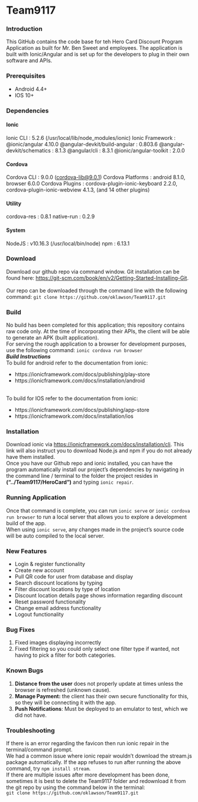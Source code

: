 # Team9117
### Introduction
This GitHub contains the code base for teh Hero Card Discount Program Application as built for Mr. Ben Sweet and employees. The application is built with Ionic/Angular and is set up for the developers to plug in their own software and APIs.

### Prerequisites
<ul><li>Android 4.4+</li>
  <li>IOS 10+</li></ul>


### Dependencies
#### Ionic
Ionic CLI                     : 5.2.6 (/usr/local/lib/node_modules/ionic)
Ionic Framework               : @ionic/angular 4.10.0
@angular-devkit/build-angular : 0.803.6
@angular-devkit/schematics    : 8.1.3
@angular/cli                  : 8.3.1
@ionic/angular-toolkit        : 2.0.0

#### Cordova
Cordova CLI       : 9.0.0 (cordova-lib@9.0.1)
Cordova Platforms : android 8.1.0, browser 6.0.0
Cordova Plugins   : cordova-plugin-ionic-keyboard 2.2.0, cordova-plugin-ionic-webview 4.1.3, (and 14 other plugins)

#### Utility
cordova-res : 0.8.1 
native-run  : 0.2.9

#### System
NodeJS : v10.16.3 (/usr/local/bin/node)
npm    : 6.13.1

### Download
Download our github repo via command window.  Git installation can be found here: https://git-scm.com/book/en/v2/Getting-Started-Installing-Git.  
<br>
Our repo can be downloaded through the command line with the following command:
`git clone https://github.com/oklawson/Team9117.git`

### Build
No build has been completed for this application; this repository contains raw code only. At the time of incorporating their APIs, the client will be able to generate an APK (built application).
<br>
For serving the rough application to a browser for development purposes, use the following command: `ionic cordova run browser`
<br>
<strong><i>Build Instructions</i></strong>
<br>
To build for android refer to the documentation from ionic:
<ul><li>https://ionicframework.com/docs/publishing/play-store</li>
  <li>https://ionicframework.com/docs/installation/android</li></ul>
  <br>
To build for IOS refer to the documentation from ionic:
<ul><li>https://ionicframework.com/docs/publishing/app-store</li>
  <li>https://ionicframework.com/docs/installation/ios</li></ul>

### Installation
Download ionic via https://ionicframework.com/docs/installation/cli.  This link will also instruct you to download Node.js and npm if you do not already have them installed.
<br>
Once you have our Github repo and ionic installed, you can have the program automatically install our project’s dependencies by navigating in the command line / terminal to the folder the project resides in <strong>(“../Team9117/HeroCard”)</strong> and typing `ionic repair`.

### Running Application
Once that command is complete, you can run `ionic serve`  or  `ionic cordova run browser` to run a local server that allows you to explore a development build of the app.
<br>
When using `ionic serve`, any changes made in the project’s source code will be auto compiled to the local server.

### New Features
<ul>
  <li>Login & register functionality</li>
  <li>Create new account</li>
  <li>Pull QR code for user from database and display</li>
  <li>Search discount locations by typing</li>
  <li>Filter discount locations by type of location</li>
  <li>Discount location details page shows information regarding discount</li>
  <li>Reset password functionality</li>
  <li>Change email address functionality</li>
  <li>Logout functionality</li></ul>

### Bug Fixes
<ol><li>Fixed images displaying incorrectly</li>
    <li>Fixed filtering so you could only select one filter type if wanted, not having to pick a filter for both categories.</li></ol>


### Known Bugs
<ol><li><strong>Distance from the user</strong> does not properly update at times unless the browser is refreshed (unknown cause).</li>
  <li><strong>Manage Payment:</strong> the client has their own secure functionality for this, so they will be connecting it with the app.</li>
  <li><strong>Push Notifications</strong>: Must be deployed to an emulator to test, which we did not have.</li></ol>


### Troubleshooting
If there is an error regarding the favicon then run ionic repair in the terminal/command prompt.
<br>
We had a common issue where ionic repair wouldn’t download the stream.js package automatically.  If the app refuses to run after running the above command, try `npm install stream`.
<br>
If there are multiple issues after more development has been done, sometimes it is best to delete the Team9117 folder and redownload it from the git repo by using the command below in the terminal:
<br>
`git clone https://github.com/oklawson/Team9117.git`

